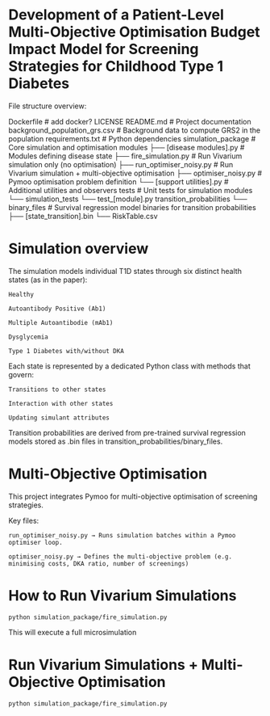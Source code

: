 


# Development of a Patient-Level Multi-Objective Optimisation Budget Impact Model for Screening Strategies for Childhood Type 1 Diabetes

File structure overview:

Dockerfile                          # add docker?
LICENSE
README.md                          # Project documentation 
background_population_grs.csv      # Background data to compute GRS2 in the population
requirements.txt                   # Python dependencies
simulation_package                 # Core simulation and optimisation modules
├── [disease modules].py           # Modules defining disease state 
├── fire_simulation.py             # Run Vivarium simulation only (no optimisation)
├── run_optimiser_noisy.py         # Run Vivarium simulation + multi-objective optimisation
├── optimiser_noisy.py             # Pymoo optimisation problem definition
└── [support utilities].py         # Additional utilities and observers
tests                              # Unit tests for simulation modules
└── simulation_tests
    └── test_[module].py
transition_probabilities
└── binary_files                   # Survival regression model binaries for transition probabilities
    ├── [state_transition].bin
    └── RiskTable.csv


# Simulation overview

The simulation models individual T1D states through six distinct health states (as in the paper):

    Healthy

    Autoantibody Positive (Ab1)

    Multiple Autoantibodie (mAb1)

    Dysglycemia

    Type 1 Diabetes with/without DKA

Each state is represented by a dedicated Python class with methods that govern:

    Transitions to other states

    Interaction with other states 

    Updating simulant attributes 

Transition probabilities are derived from pre-trained survival regression models stored as .bin files in transition_probabilities/binary_files.


# Multi-Objective Optimisation

This project integrates Pymoo for multi-objective optimisation of screening strategies.

Key files:

    run_optimiser_noisy.py → Runs simulation batches within a Pymoo optimiser loop.

    optimiser_noisy.py → Defines the multi-objective problem (e.g. minimising costs, DKA ratio, number of screenings)


# How to Run Vivarium Simulations

```
python simulation_package/fire_simulation.py
```

This will execute a full microsimulation 

# Run Vivarium Simulations + Multi-Objective Optimisation

```
python simulation_package/fire_simulation.py
```



